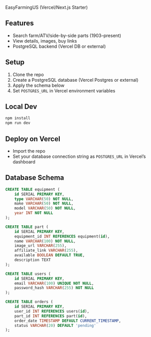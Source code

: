 EasyFarmingUS (Vercel/Next.js Starter)

## Features
- Search farm/ATV/side-by-side parts (1903–present)
- View details, images, buy links
- PostgreSQL backend (Vercel DB or external)

## Setup

1. Clone the repo
2. Create a PostgreSQL database (Vercel Postgres or external)
3. Apply the schema below
4. Set `POSTGRES_URL` in Vercel environment variables

## Local Dev
```bash
npm install
npm run dev
```

## Deploy on Vercel
- Import the repo
- Set your database connection string as `POSTGRES_URL` in Vercel’s dashboard

## Database Schema
```sql
CREATE TABLE equipment (
    id SERIAL PRIMARY KEY,
    type VARCHAR(50) NOT NULL,
    make VARCHAR(50) NOT NULL,
    model VARCHAR(50) NOT NULL,
    year INT NOT NULL
);

CREATE TABLE part (
    id SERIAL PRIMARY KEY,
    equipment_id INT REFERENCES equipment(id),
    name VARCHAR(100) NOT NULL,
    image_url VARCHAR(255),
    affiliate_link VARCHAR(255),
    available BOOLEAN DEFAULT TRUE,
    description TEXT
);

CREATE TABLE users (
    id SERIAL PRIMARY KEY,
    email VARCHAR(100) UNIQUE NOT NULL,
    password_hash VARCHAR(255) NOT NULL
);

CREATE TABLE orders (
    id SERIAL PRIMARY KEY,
    user_id INT REFERENCES users(id),
    part_id INT REFERENCES part(id),
    order_date TIMESTAMP DEFAULT CURRENT_TIMESTAMP,
    status VARCHAR(20) DEFAULT 'pending'
);
```
